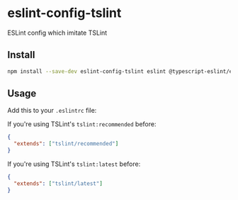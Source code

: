 # eslint-config-tslint

ESLint config which imitate TSLint

## Install

```bash
npm install --save-dev eslint-config-tslint eslint @typescript-eslint/eslint-plugin eslint-plugin-import eslint-plugin-simple-import-sort
```

## Usage

Add this to your `.eslintrc` file:

If you're using TSLint's `tslint:recommended` before:

```json
{
  "extends": ["tslint/recommended"]
}
```

If you're using TSLint's `tslint:latest` before:

```json
{
  "extends": ["tslint/latest"]
}
```

